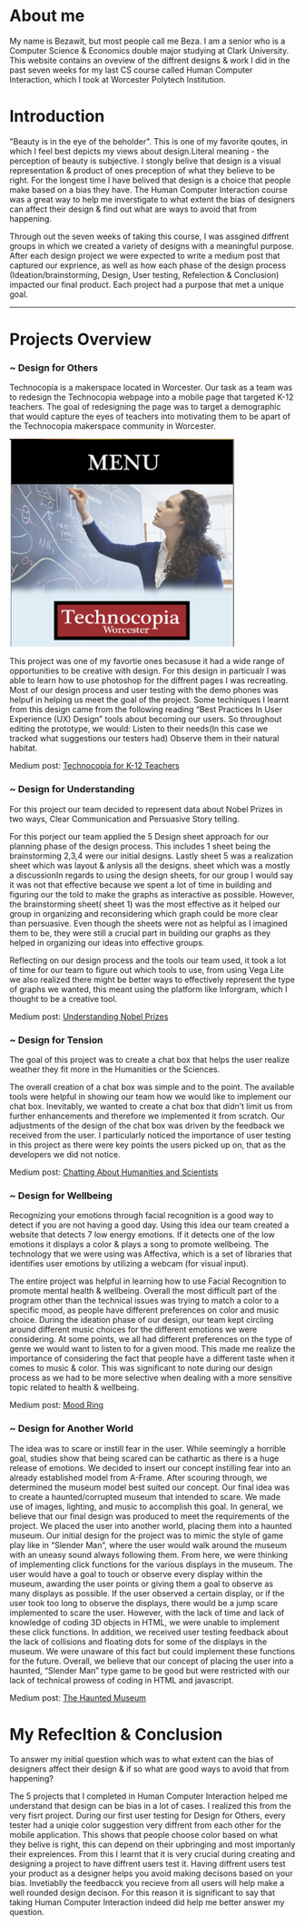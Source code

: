  
 
# About me

My name is Bezawit, but most people call me Beza. I am a senior who is a Computer Science & Economics double major studying at Clark University. This website contains an oveview of the diffrent designs & work I did in the past seven weeks for my last CS course called Human Computer Interaction, which I took at Worcester Polytech Institution. 

# Introduction

"Beauty is in the eye of the beholder". This is one of my favorite qoutes, in which I feel best depicts my views about design.Literal meaning - the perception of beauty is subjective. I stongly belive that design is a visual representation & product of ones preception of what they believe to be right. For the longest time I have belived that design is a choice that people make based on a bias they have. The Human Computer Interaction  course was a great way to help me inverstigate to what extent the bias of designers can affect their design & find out what are ways to avoid that from happening.

Through out the seven weeks of taking this course, I was assgined diffrent groups in which we created a variety of designs with a meaningful purpose. After each design project we were expected to write a medium post that captured our exprience, as well as how each phase of the design process (Ideation/brainstorming, Design, User testing, Refelection & Conclusion) impacted our final product. Each project had a purpose that met a unique goal.

<hr>

# Projects Overview
### ~ Design for Others

Technocopia is a makerspace located in Worcester. Our task as a team was to redesign the Technocopia webpage into a mobile page that targeted K-12 teachers. The goal of redesigning the page was to target a demographic that would capture the eyes of teachers into motivating them to be apart of the Technocopia makerspace community in Worcester.

![Image](image.png)

This project was one of my favortie ones becasuse it had a wide range of opportunities to be creative with design. For this design in particualr I was able to learn how to use photoshop for the diffrent pages I was recreating. Most of our design process and user testing with the demo phones was helpuf in helping us meet the goal of the project.
Some  techiniques I learnt from this design came from the following reading “Best Practices In User Experience (UX) Design” tools about becoming our users. So throughout editing the prototype, we would: Listen to their needs(In this case we tracked what suggestions our testers had) Observe them in their natural habitat. 

Medium post: [Technocopia for K-12 Teachers](https://medium.com/@kendog95/design-for-others-df0d936dbd40)


### ~ Design for Understanding

For this project our team decided to represent data about Nobel Prizes in two ways, Clear Communication and Persuasive Story telling.

For this porject our team applied the 5 Design sheet approach for our planning phase of the design process. This includes 1 sheet being the brainstorming 2,3,4 were our initial designs. Lastly sheet 5 was a realization sheet which was layout & anlysis all the designs. sheet which was a mostly a discussionIn regards to using the design sheets, for our group I would say it was not that effective because we spent a lot of time in building and figuring our the told to make the graphs as interactive as possible. However, the brainstorming sheet( sheet 1) was the most effective as it helped our group in organizing and reconsidering which graph could be more clear than persuasive. Even though the sheets were not as helpful as I imagined them to be, they were still a crucial part in building our graphs as they helped in organizing our ideas into effective groups.

Reflecting on our design process and the tools our team used, it took a lot of time for our team to figure out which tools to use, from using Vega Lite we also realized there might be better ways to effectively represent the type of graphs we wanted, this meant using the platform like Inforgram, which I thought to be a creative tool.

Medium post: [Understanding Nobel Prizes](https://medium.com/@bezawit.ayalew/design-for-understanding-f158f7615f15)

### ~ Design for Tension

The goal of this project was to create a chat box that helps the user realize weather they fit more in the Humanities or the Sciences.

The overall creation of a chat box was simple and to the point. The available tools were helpful in showing our team how we would like to implement our chat box. Inevitably, we wanted to create a chat box that didn’t limit us from further enhancements and therefore we implemented it from scratch. Our adjustments of the design of the chat box was driven by the feedback we received from the user. I particularly noticed the importance of user testing in this project as there were key points the users picked up on, that as the developers we did not notice.

Medium post: [Chatting About Humanities and Scientists](https://medium.com/@bezawit.ayalew/design-for-tension-humanities-vs-sciences-789c74aacae8)

### ~ Design for Wellbeing

Recognizing your emotions through facial recognition is a good way to detect if you are not having a good day. Using this idea our team created a website that detects 7 low energy emotions. If it detects one of the low emotions it displays a color & plays a song to promote wellbeing. The technology that we were using was Affectiva, which is a set of libraries that identifies user emotions by utilizing a webcam (for visual input).

The entire project was helpful in learning how to use Facial Recognition to promote mental health & wellbeing. Overall the most difficult part of the program other than the technical issues was trying to match a color to a specific mood, as people have different preferences on color and music choice. During the ideation phase of our design, our team kept circling around different music choices for the different emotions we were considering. At some points, we all had different preferences on the type of genre we would want to listen to for a given mood. This made me realize the importance of considering the fact that people have a different taste when it comes to music & color. This was significant to note during our design process as we had to be more selective when dealing with a more sensitive topic related to health & wellbeing.

Medium post: [Mood Ring](https://medium.com/@bezawit.ayalew/design-for-wellbeing-f67ed57501a1)

### ~ Design for Another World

The idea was to scare or instill fear in the user. While seemingly a horrible goal, studies show that being scared can be cathartic as there is a huge release of emotions. We decided to insert our concept instilling fear into an already established model from A-Frame. After scouring through, we determined the museum model best suited our concept. Our final idea was to create a haunted/corrupted museum that intended to scare. We made use of images, lighting, and music to accomplish this goal.
In general, we believe that our final design was produced to meet the requirements of the project. We placed the user into another world, placing them into a haunted museum. Our initial design for the project was to mimic the style of game play like in “Slender Man”, where the user would walk around the museum with an uneasy sound always following them. From here, we were thinking of implementing click functions for the various displays in the museum. The user would have a goal to touch or observe every display within the museum, awarding the user points or giving them a goal to observe as many displays as possible. If the user observed a certain display, or if the user took too long to observe the displays, there would be a jump scare implemented to scare the user. However, with the lack of time and lack of knowledge of coding 3D objects in HTML, we were unable to implement these click functions. In addition, we received user testing feedback about the lack of collisions and floating dots for some of the displays in the museum. We were unaware of this fact but could implement these functions for the future. Overall, we believe that our concept of placing the user into a haunted, “Slender Man” type game to be good but were restricted with our lack of technical prowess of coding in HTML and javascript.

Medium post: [The Haunted Museum](https://medium.com/@kendog95/design-for-another-world-af091294189d)

# My Refecltion & Conclusion 

To answer my initial question which was to what extent can the bias of designers affect their design & if so what are good ways to avoid that from happening?

The 5 projects that I completed in Human Computer Interaction helped me understand that design can be bias in a lot of cases. I realized this from the very fisrt project. During our first user testing for Design for Others, every tester had a uniqie color suggestion very diffrent from each other for the mobile application. This shows that people choose color based on what they belive is right, this can depend on their upbringing and most importanly their expreiences. From this I learnt that it is very crucial during creating and designing a project to have diffrent users test it. Having diffrent users test your product as a designer helps you avoid making decisons based on your bias. Invetiablly the feedbacck you recieve from all users will help make a well rounded design decison. For this reason it is significant to say that taking Human Computer Interaction indeed did help me better answer my question.
